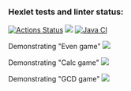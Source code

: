 ### Hexlet tests and linter status:
[![Actions Status](https://github.com/dmitry-viktorovich/java-project-lvl1/workflows/hexlet-check/badge.svg)](https://github.com/dmitry-viktorovich/java-project-lvl1/actions)
<a href="https://codeclimate.com/github/codeclimate/codeclimate/maintainability"><img src="https://api.codeclimate.com/v1/badges/a99a88d28ad37a79dbf6/maintainability" /></a>
[![Java CI](https://github.com/dmitry-viktorovich/java-project-lvl1/actions/workflows/github-actions.yml/badge.svg?branch=main)](https://github.com/dmitry-viktorovich/java-project-lvl1/actions/workflows/github-actions.yml)

Demonstrating "Even game"
<a href="https://asciinema.org/a/Gce00plT4B32LlSyHDHaKYeBi" target="_blank"><img src="https://asciinema.org/a/Gce00plT4B32LlSyHDHaKYeBi.svg" /></a>

Demonstrating "Calc game"
<a href="https://asciinema.org/a/458465" target="_blank"><img src="https://asciinema.org/a/458465.svg" /></a>

Demonstrating "GCD game"
<a href="https://asciinema.org/a/458772" target="_blank"><img src="https://asciinema.org/a/458772.svg" /></a>
